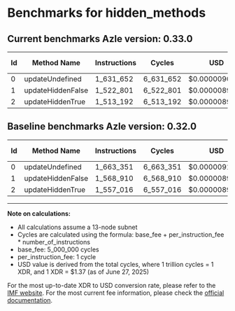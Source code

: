 # Benchmarks for hidden_methods

## Current benchmarks Azle version: 0.33.0
| Id | Method Name | Instructions | Cycles | USD | USD/Million Calls | Change |
|-----------|-------------|------------|--------|-----|--------------|-------|
| 0 | updateUndefined | 1_631_652 | 6_631_652 | $0.0000090854 | $9.08 | <font color="green">-31_699</font> |
| 1 | updateHiddenFalse | 1_522_801 | 6_522_801 | $0.0000089362 | $8.93 | <font color="green">-46_109</font> |
| 2 | updateHiddenTrue | 1_513_192 | 6_513_192 | $0.0000089231 | $8.92 | <font color="green">-43_824</font> |

## Baseline benchmarks Azle version: 0.32.0
| Id | Method Name | Instructions | Cycles | USD | USD/Million Calls |
|-----------|-------------|------------|--------|-----|--------------|
| 0 | updateUndefined | 1_663_351 | 6_663_351 | $0.0000091288 | $9.12 |
| 1 | updateHiddenFalse | 1_568_910 | 6_568_910 | $0.0000089994 | $8.99 |
| 2 | updateHiddenTrue | 1_557_016 | 6_557_016 | $0.0000089831 | $8.98 |



---

**Note on calculations:**
- All calculations assume a 13-node subnet
- Cycles are calculated using the formula: base_fee + per_instruction_fee \* number_of_instructions
- base_fee: 5_000_000 cycles
- per_instruction_fee: 1 cycle
- USD value is derived from the total cycles, where 1 trillion cycles = 1 XDR, and 1 XDR = $1.37 (as of June 27, 2025)

For the most up-to-date XDR to USD conversion rate, please refer to the [IMF website](https://www.imf.org/external/np/fin/data/rms_sdrv.aspx).
For the most current fee information, please check the [official documentation](https://internetcomputer.org/docs/references/cycles-cost-formulas).